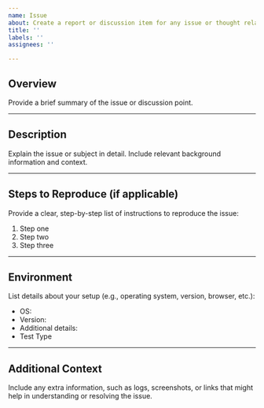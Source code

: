 ```yaml
---
name: Issue
about: Create a report or discussion item for any issue or thought related to the project. Consider using the Backlog Item template for tracking bugs, tasks, improvements, and enhancements.
title: ''
labels: ''
assignees: ''

---
```


## Overview

Provide a brief summary of the issue or discussion point.

---

## Description

Explain the issue or subject in detail. Include relevant background information and context.

---

## Steps to Reproduce (if applicable)

Provide a clear, step-by-step list of instructions to reproduce the issue:

1. Step one
2. Step two
3. Step three

---

## Environment

List details about your setup (e.g., operating system, version, browser, etc.):

- OS:
- Version:
- Additional details:
- Test Type

---

## Additional Context

Include any extra information, such as logs, screenshots, or links that might help in understanding or resolving the issue.
